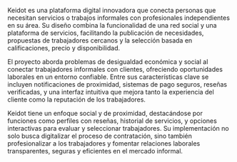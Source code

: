 Keidot es una plataforma digital innovadora que conecta personas que necesitan servicios o trabajos informales con profesionales independientes en su área. Su diseño combina la funcionalidad de una red social y una plataforma de servicios, facilitando la publicación de necesidades, propuestas de trabajadores cercanos y la selección basada en calificaciones, precio y disponibilidad.

El proyecto aborda problemas de desigualdad económica y social al conectar trabajadores informales con clientes, ofreciendo oportunidades laborales en un entorno confiable. Entre sus características clave se incluyen notificaciones de proximidad, sistemas de pago seguros, reseñas verificadas, y una interfaz intuitiva que mejora tanto la experiencia del cliente como la reputación de los trabajadores.

Keidot tiene un enfoque social y de proximidad, destacándose por funciones como perfiles con reseñas, historial de servicios, y opciones interactivas para evaluar y seleccionar trabajadores. Su implementación no solo busca digitalizar el proceso de contratación, sino también profesionalizar a los trabajadores y fomentar relaciones laborales transparentes, seguras y eficientes en el mercado informal.

